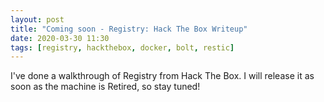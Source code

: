 ```yaml
---
layout: post
title: "Coming soon - Registry: Hack The Box Writeup"
date: 2020-03-30 11:30
tags: [registry, hackthebox, docker, bolt, restic]
---
```

I've done a walkthrough of Registry from Hack The Box. I will release it as soon as the machine is Retired, so stay tuned!